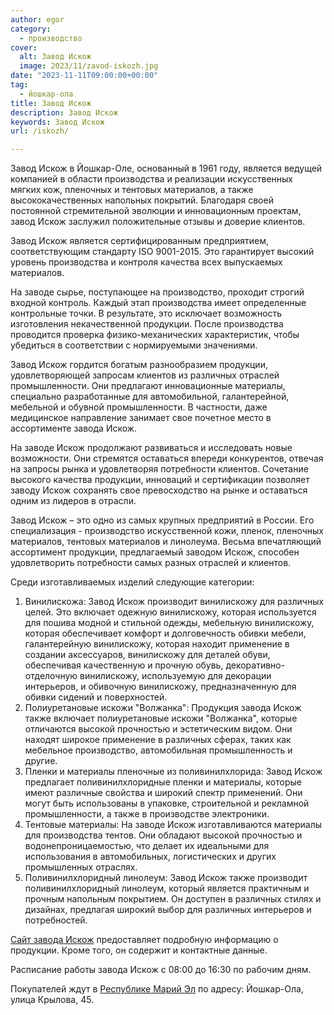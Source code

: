 ```yaml
---
author: egor
category:
  - производство
cover:
  alt: Завод Искож
  image: 2023/11/zavod-iskozh.jpg
date: "2023-11-11T09:00:00+00:00"
tag:
  - йошкар-ола
title: Завод Искож
description: Завод Искож
keywords: Завод Искож
url: /iskozh/

---
```

Завод Искож в Йошкар-Оле, основанный в 1961 году, является ведущей компанией в области производства и реализации искусственных мягких кож, пленочных и тентовых материалов, а также высококачественных напольных покрытий. Благодаря своей постоянной стремительной эволюции и инновационным проектам, завод Искож заслужил положительные отзывы и доверие клиентов.

Завод Искож является сертифицированным предприятием, соответствующим стандарту ISO 9001-2015. Это гарантирует высокий уровень производства и контроля качества всех выпускаемых материалов.

На заводе сырье, поступающее на производство, проходит строгий входной контроль. Каждый этап производства имеет определенные контрольные точки. В результате, это исключает возможность изготовления некачественной продукции. После производства проводится проверка физико-механических характеристик, чтобы убедиться в соответствии с нормируемыми значениями.

Завод Искож гордится богатым разнообразием продукции, удовлетворяющей запросам клиентов из различных отраслей промышленности. Они предлагают инновационные материалы, специально разработанные для автомобильной, галантерейной, мебельной и обувной промышленности. В частности, даже медицинское направление занимает свое почетное место в ассортименте завода Искож.

На заводе Искож продолжают развиваться и исследовать новые возможности. Они стремятся оставаться впереди конкурентов, отвечая на запросы рынка и удовлетворяя потребности клиентов. Сочетание высокого качества продукции, инноваций и сертификации позволяет заводу Искож сохранять свое превосходство на рынке и оставаться одним из лидеров в отрасли.

Завод Искож – это одно из самых крупных предприятий в России. Его специализация \- производство искусственной кожи, пленок, пленочных материалов, тентовых материалов и линолеума. Весьма впечатляющий ассортимент продукции, предлагаемый заводом Искож, способен удовлетворить потребности самых разных отраслей и клиентов.

Среди изготавливаемых изделий следующие категории:

1. Винилискожа: Завод Искож производит винилискожу для различных целей. Это включает одежную винилискожу, которая используется для пошива модной и стильной одежды, мебельную винилискожу, которая обеспечивает комфорт и долговечность обивки мебели, галантерейную винилискожу, которая находит применение в создании аксессуаров, винилискожу для деталей обуви, обеспечивая качественную и прочную обувь, декоративно-отделочную винилискожу, используемую для декорации интерьеров, и обивочную винилискожу, предназначенную для обивки сидений и поверхностей.
1. Полиуретановые искожи "Волжанка": Продукция завода Искож также включает полиуретановые искожи "Волжанка", которые отличаются высокой прочностью и эстетическим видом. Они находят широкое применение в различных сферах, таких как мебельное производство, автомобильная промышленность и другие.
1. Пленки и материалы пленочные из поливинилхлорида: Завод Искож предлагает поливинилхлоридные пленки и материалы, которые имеют различные свойства и широкий спектр применений. Они могут быть использованы в упаковке, строительной и рекламной промышленности, а также в производстве электроники.
1. Тентовые материалы: На заводе Искож изготавливаются материалы для производства тентов. Они обладают высокой прочностью и водонепроницаемостью, что делает их идеальными для использования в автомобильных, логистических и других промышленных отраслях.
1. Поливинилхлоридный линолеум: Завод Искож также производит поливинилхлоридный линолеум, который является практичным и прочным напольным покрытием. Он доступен в различных стилях и дизайнах, предлагая широкий выбор для различных интерьеров и потребностей.

[Сайт завода Искож](https://марискож.рф/) предоставляет подробную информацию о продукции. Кроме того, он содержит и контактные данные.

Расписание работы завода Искож с 08:00 до 16:30 по рабочим дням.

Покупателей ждут в [Республике Марий Эл](/) по адресу: Йошкар-Ола, улица Крылова, 45.

